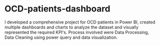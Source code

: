 # OCD-patients-dashboard
I developed a comprehensive project for OCD patients in Power BI, created multiple dashboards and charts to analyze the dataset and visually represented the required KPI's. Process involved were Data Processing, Data Cleaning using power query and data visualization.
